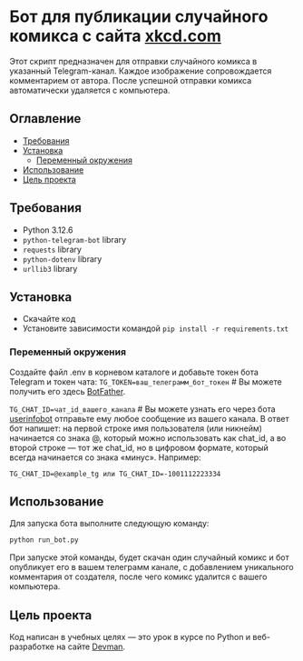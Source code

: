 # Бот для публикации случайного комикса с сайта [xkcd.com](https://xkcd.com/)

Этот скрипт предназначен для отправки случайного комикса в указанный Telegram-канал. Каждое изображение сопровождается комментарием от автора. После успешной отправки комикса автоматически удаляется с компьютера.

## Оглавление

- [Требования](#требования)
- [Установка](#установка)
  - [Переменный окружения](#переменный-окружения)
- [Использование](#использование)
- [Цель проекта](#цель-проекта)


## Требования

- Python 3.12.6
- `python-telegram-bot` library
- `requests` library
- `python-dotenv` library
- `urllib3` library


## Установка

- Скачайте код
- Установите зависимости командой `pip install -r requirements.txt`

### Переменный окружения
Создайте файл .env в корневом каталоге и добавьте токен бота Telegram и токен чата:
`TG_TOKEN=ваш_телеграмм_бот_токен` # Вы можете получить его здесь [BotFather](https://telegram.me/BotFather).

`TG_CHAT_ID=чат_id_вашего_канала` # Вы можете узнать его через бота [userinfobot](https://telegram.me/userinfobot) отправьте ему любое сообщение из вашего канала. В ответ бот напишет: на первой строке имя пользователя (или никнейм) начинается со знака @, который можно использовать как chat_id, а во второй строке — тот же chat_id, но в цифровом формате, который всегда начинается со знака «минус». Например:
```
TG_CHAT_ID=@example_tg или TG_CHAT_ID=-1001112223334
```
## Использование
Для запуска бота выполните следующую команду:
```bash
python run_bot.py
```
При запуске этой команды, будет скачан один случайный комикс и бот опубликует его в вашем телеграмм канале, с добавлением уникального комментария от создателя, после чего комикс удалится с вашего компьютера.

## Цель проекта
Код написан в учебных целях — это урок в курсе по Python и веб-разработке на сайте [Devman](https://dvmn.org).


